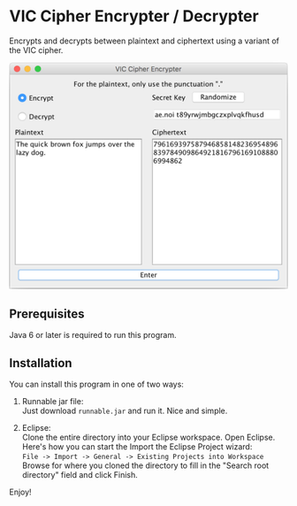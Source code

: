 # VIC Cipher Encrypter / Decrypter
Encrypts and decrypts between plaintext and ciphertext using a variant of the VIC cipher.

<img src="/img/gui-1.png" alt="Encrypter/Decrypter GUI" width="625"/>

## Prerequisites
Java 6 or later is required to run this program.

## Installation
You can install this program in one of two ways:

1. Runnable jar file:  
Just download `runnable.jar` and run it. Nice and simple.

2. Eclipse:  
Clone the entire directory into your Eclipse workspace. Open Eclipse. 
Here's how you can start the Import the Eclipse Project wizard:  
`File -> Import -> General -> Existing Projects into Workspace`  
Browse for where you cloned the directory to fill in the "Search root directory" field and click Finish.

Enjoy!
